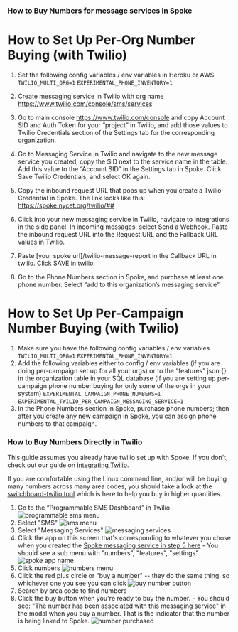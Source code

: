 ### How to Buy Numbers for message services in Spoke

# How to Set Up Per-Org Number Buying (with Twilio)

1. Set the following config variables / env variables in Heroku or AWS
`TWILIO_MULTI_ORG=1`
`EXPERIMENTAL_PHONE_INVENTORY=1`

2. Create messaging service in Twilio with org name https://www.twilio.com/console/sms/services 
3. Go to main console https://www.twilio.com/console and copy Account SID and Auth Token for your “project” in Twilio, and add those values to Twilio Credentials section of the Settings tab for the corresponding organization. 
4. Go to Messaging Service in Twilio and navigate to the new message service you created, copy the SID next to the service name in the table. Add this value to the “Account SID” in the Settings tab in Spoke. Click Save Twilio Credentials, and select OK again. 
5. Copy the inbound request URL that pops up when you create a Twilio Credential in Spoke. The link looks like this: https://spoke.nycet.org/twilio/## 
6. Click into your new messaging service in Twilio, navigate to Integrations in the side panel. In incoming messages, select Send a Webhook. Paste the inbound request URL into the Request URL and the Fallback URL values in Twilio. 
7. Paste [your spoke url]/twilio-message-report in the Callback URL in twilio. Click SAVE in twilio. 
8. Go to the Phone Numbers section in Spoke, and purchase at least one phone number. Select “add to this organization’s messaging service”

# How to Set Up Per-Campaign Number Buying (with Twilio)
1. Make sure you have the following config variables / env variables
`TWILIO_MULTI_ORG=1`
`EXPERIMENTAL_PHONE_INVENTORY=1`
2. Add the following variables either to config / env variables (if you are doing per-campaign set up for all your orgs) or to the “features” json {} in the organization table in your SQL database (if you are setting up per-campaign phone number buying for only some of the orgs in your system)
`EXPERIMENTAL_CAMPAIGN_PHONE_NUMBERS=1`
`EXPERIMENTAL_TWILIO_PER_CAMPAIGN_MESSAGING_SERVICE=1` 
3. In the Phone Numbers section in Spoke, purchase phone numbers; then after you create any new campaign in Spoke, you can assign phone numbers to that campaign.

### How to Buy Numbers Directly in Twilio

This guide assumes you already have twilio set up with Spoke. If you don't, check out our guide on [integrating Twilio](HOWTO_INTEGRATE_TWILIO.md).

If you are comfortable using the Linux command line, and/or will be buying many numbers across many area codes, you should take a look at the [switchboard-twilio tool](https://github.com/MoveOnOrg/switchboard-twilio) which is here to help you buy in higher quantities.

1. Go to the “Programmable SMS Dashboard” in Twilio
   ![programmable sms menu](images/twilio_number_buying_guide/programmable_sms_menu.png "Programmable SMS Menu")
2. Select "SMS"
   ![sms menu](images/twilio_number_buying_guide/sms_menu.png "SMS Menu")
3. Select "Messaging Services"
   ![messaging services](images/twilio_number_buying_guide/messaging_services.png "SMS Menu")
4. Click the app on this screen that's corresponding to whatever you chose when you created the [Spoke messaging service in step 5 here](HOWTO_INTEGRATE_TWILIO.md) - You should see a sub menu with "numbers", "features", "settings"
   ![spoke app name](images/twilio_number_buying_guide/spoke_app_name.png "Click your app")
5. Click numbers
   ![numbers menu](images/twilio_number_buying_guide/numbers_menu.png "Numbers Menu")
6. Click the red plus circle or "buy a number" -- they do the same thing, so whichever one you see you can click
   ![buy number button](images/twilio_number_buying_guide/buy_number_button.png "Buy Number Button")
7. Search by area code to find numbers
8. Click the buy button when you're ready to buy the number. - You should see: "The number has been associated with this messaging service" in the modal when you buy a number. That is the indicator that the number is being linked to Spoke.
   ![number purchased](images/twilio_number_buying_guide/blurred_number_purchased.png "Number Purchased")

